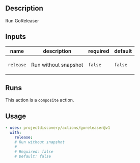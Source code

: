 ## Description

Run GoReleaser

## Inputs

| name | description | required | default |
| --- | --- | --- | --- |
| `release` | <p>Run without snapshot</p> | `false` | `false` |


## Runs

This action is a `composite` action.

## Usage

```yaml
- uses: projectdiscovery/actions/goreleaser@v1
  with:
    release:
    # Run without snapshot
    #
    # Required: false
    # Default: false
```



